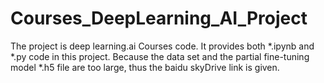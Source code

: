 # Courses_DeepLearning_AI_Project
The project is deep learning.ai Courses code. It provides both *.ipynb and *.py code in this project. Because the data set  and the partial fine-tuning model *.h5 file are too large, thus the baidu skyDrive link is given.
